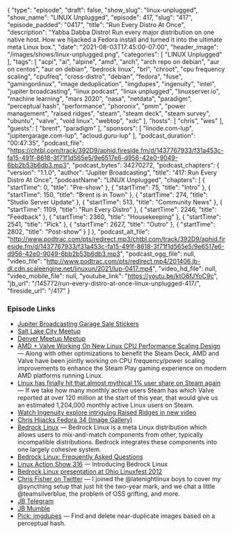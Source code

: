 {
  "type": "episode",
  "draft": false,
  "show_slug": "linux-unplugged",
  "show_name": "LINUX Unplugged",
  "episode": 417,
  "slug": "417",
  "episode_padded": "0417",
  "title": "Run Every Distro At Once",
  "description": "Yabba Dabba Distro! Run every major distribution on one native host. How we hijacked a Fedora install and turned it into the ultimate meta Linux box.",
  "date": "2021-08-03T17:45:00-07:00",
  "header_image": "/images/shows/linux-unplugged.png",
  "categories": [
    "LINUX Unplugged"
  ],
  "tags": [
    "acpi",
    "ai",
    "alpine",
    "amd",
    "arch",
    "arch repo on debian",
    "aur on centos",
    "aur on debian",
    "bedrock linux",
    "brl",
    "chroot",
    "cpu frequency scaling",
    "cpufreq",
    "cross-distro",
    "debian",
    "fedora",
    "fuse",
    "gamingonlinux",
    "image deduplication",
    "imgdupes",
    "ingenuity",
    "intel",
    "jupiter broadcasting",
    "linux podcast",
    "linux unplugged",
    "linuxserver.io",
    "machine learning",
    "mars 2020",
    "nasa",
    "netdata",
    "paradigm",
    "perceptual hash",
    "performance",
    "phoronix",
    "pmm",
    "power management",
    "raised ridges",
    "steam",
    "steam deck",
    "steam survey",
    "ubuntu",
    "valve",
    "void linux",
    "webtop",
    "xdc"
  ],
  "hosts": [
    "chris",
    "wes"
  ],
  "guests": [
    "brent",
    "paradigm"
  ],
  "sponsors": [
    "linode.com-lup",
    "jupitergarage.com-lup",
    "acloud.guru-lup"
  ],
  "podcast_duration": "00:47:35",
  "podcast_file": "https://chtbl.com/track/392D9/aphid.fireside.fm/d/1437767933/f31a453c-fa15-491f-8618-3f71f1d565e5/9e6517e6-d956-42e0-9049-6bb2b53b6db3.mp3",
  "podcast_bytes": 34270272,
  "podcast_chapters": {
    "version": "1.1.0",
    "author": "Jupiter Broadcasting",
    "title": "417: Run Every Distro At Once",
    "podcastName": "LINUX Unplugged",
    "chapters": [
      {
        "startTime": 0,
        "title": "Pre-show"
      },
      {
        "startTime": 75,
        "title": "Intro"
      },
      {
        "startTime": 150,
        "title": "Brent is in Town"
      },
      {
        "startTime": 274,
        "title": "Studio Server Update"
      },
      {
        "startTime": 513,
        "title": "Community News"
      },
      {
        "startTime": 1109,
        "title": "Run Every Distro"
      },
      {
        "startTime": 2246,
        "title": "Feedback"
      },
      {
        "startTime": 2360,
        "title": "Housekeeping"
      },
      {
        "startTime": 2541,
        "title": "Pick"
      },
      {
        "startTime": 2627,
        "title": "Outro"
      },
      {
        "startTime": 2802,
        "title": "Post-show"
      }
    ]
  },
  "podcast_alt_file": "http://www.podtrac.com/pts/redirect.mp3/chtbl.com/track/392D9/aphid.fireside.fm/d/1437767933/f31a453c-fa15-491f-8618-3f71f1d565e5/9e6517e6-d956-42e0-9049-6bb2b53b6db3.mp3",
  "podcast_ogg_file": null,
  "video_file": "http://www.podtrac.com/pts/redirect.mp4/201406.jb-dl.cdn.scaleengine.net/linuxun/2021/lup-0417.mp4",
  "video_hd_file": null,
  "video_mobile_file": null,
  "youtube_link": "https://youtu.be/ktO6fJYoC9c",
  "jb_url": "/145772/run-every-distro-at-once-linux-unplugged-417/",
  "fireside_url": "/417"
}


### Episode Links

  * [Jupiter Broadcasting Garage Sale Stickers](https://www.jupitergarage.com/category/stickers "Jupiter Broadcasting Garage Sale Stickers")
  * [Salt Lake City Meetup](https://www.meetup.com/jupiterbroadcasting/events/278854904/ "Salt Lake City Meetup")
  * [Denver Meetup Meetup](https://www.meetup.com/jupiterbroadcasting/events/278855088/ "Denver Meetup Meetup")
  * [AMD + Valve Working On New Linux CPU Performance Scaling Design](https://www.phoronix.com/scan.php?page=news_item&px=AMD-Valve-New-CPU-Freq "AMD + Valve Working On New Linux CPU Performance Scaling Design") — Along with other optimizations to benefit the Steam Deck, AMD and Valve have been jointly working on CPU frequency/power scaling improvements to enhance the Steam Play gaming experience on modern AMD platforms running Linux.
  * [Linux has finally hit that almost mythical 1% user share on Steam again](https://www.gamingonlinux.com/2021/08/linux-has-finally-hit-that-almost-mythical-1-user-share-on-steam-again "Linux has finally hit that almost mythical 1% user share on Steam again") — If we take how many monthly active users Steam has which Valve reported at over 120 million at the start of this year, that would give us an estimated 1,204,000 monthly active Linux users on Steam.
  * [Watch Ingenuity explore intriguing Raised Ridges in new video](https://www.space.com/amp/mars-helicopter-ingenuity-raised-ridges-video "Watch Ingenuity explore intriguing Raised Ridges in new video")
  * [Chris Hijacks Fedora 34 (Image Gallery)](https://imgur.com/a/aXOYM8b "Chris Hijacks Fedora 34 \(Image Gallery\)")
  * [Bedrock Linux](https://bedrocklinux.org/ "Bedrock Linux") — Bedrock Linux is a meta Linux distribution which allows users to mix-and-match components from other, typically incompatible distributions. Bedrock integrates these components into one largely cohesive system.
  * [Bedrock Linux: Frequently Asked Questions](https://bedrocklinux.org/faq.html "Bedrock Linux: Frequently Asked Questions")
  * [Linux Action Show 316](https://www.youtube.com/watch?v=b-fGkmG9R54&t=2522s "Linux Action Show 316") — Introducing Bedrock Linux
  * [Bedrock Linux presentation at Ohio Linuxfest 2012](https://www.youtube.com/watch?v=7lIWagDFm6c "Bedrock Linux presentation at Ohio Linuxfest 2012")
  * [Chris Fisher on Twitter](https://twitter.com/ChrisLAS/status/1419778722392010765 "Chris Fisher on Twitter") — I joined the @latenightlinux boys to cover my @syncthing setup that just hit the two-year mark, and we chat a little @teamsilverblue, the problem of OSS grifting, and more.
  * [JB Telegram](http://jupiterbroadcasting.com/telegram "JB Telegram")
  * [JB Mumble](http://linuxunplugged.com/mumble "JB Mumble")
  * [Pick: imgdupes](https://github.com/knjcode/imgdupes "Pick: imgdupes") — Find and delete near-duplicate images based on a perceptual hash.


